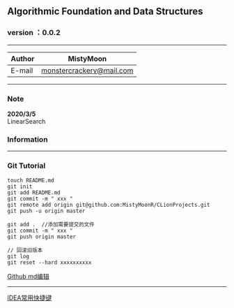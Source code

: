 ##  Algorithmic Foundation and Data Structures

### version ：0.0.2

-----------------------
|Author|MistyMoon|
|---|---
|E-mail|monstercrackerv@mail.com

-----------------------
### Note

**2020/3/5**   
LinearSearch



### Information


-----------------------

### Git Tutorial
```
touch README.md  
git init  
git add README.md  
git commit -m " xxx "  
git remote add origin git@github.com:MistyMoonR/CLionProjects.git  
git push -u origin master  
 
git add .  //添加需要提交的文件  
git commit -m " xxx "  
git push origin master  

// 回滚旧版本
git log  
git reset --hard xxxxxxxxxx  

```
[Github md编辑](https://github.com/guodongxiaren/README)

-----------------------

[IDEA常用快捷键](https://www.jianshu.com/p/04f9a8076198?utm_source=qq&utm_medium=social&utm_oi=866238507545427968)
